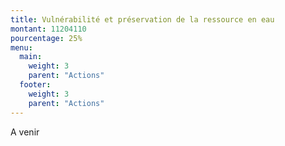 ```yaml
---
title: Vulnérabilité et préservation de la ressource en eau
montant: 11204110
pourcentage: 25%
menu:
  main:
    weight: 3
    parent: "Actions"
  footer:
    weight: 3
    parent: "Actions"
---
```



A venir